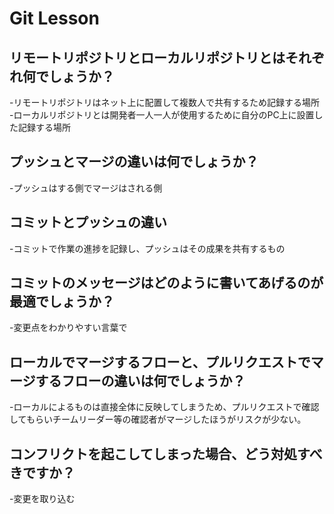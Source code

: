 # Git Lesson

## リモートリポジトリとローカルリポジトリとはそれぞれ何でしょうか？

-リモートリポジトリはネット上に配置して複数人で共有するため記録する場所
-ローカルリポジトリとは開発者一人一人が使用するために自分のPC上に設置した記録する場所

## プッシュとマージの違いは何でしょうか？

-プッシュはする側でマージはされる側


## コミットとプッシュの違い

-コミットで作業の進捗を記録し、プッシュはその成果を共有するもの


## コミットのメッセージはどのように書いてあげるのが最適でしょうか？

-変更点をわかりやすい言葉で


## ローカルでマージするフローと、プルリクエストでマージするフローの違いは何でしょうか？

-ローカルによるものは直接全体に反映してしまうため、プルリクエストで確認してもらいチームリーダー等の確認者がマージしたほうがリスクが少ない。



## コンフリクトを起こしてしまった場合、どう対処すべきですか？

-変更を取り込む

